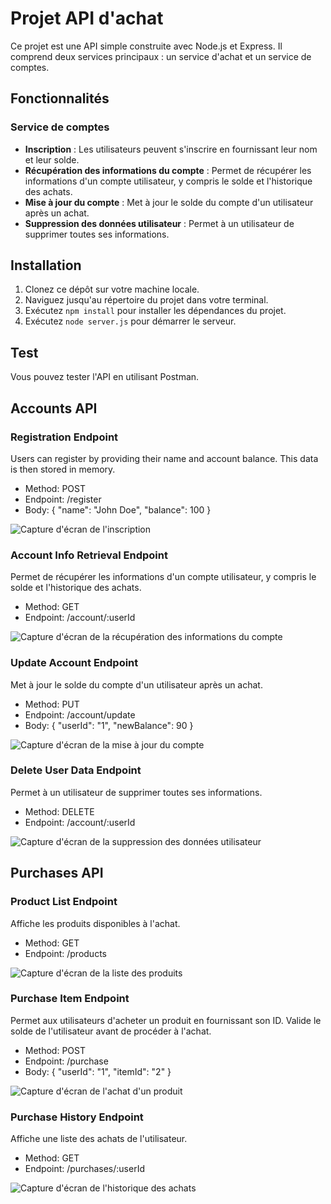 # Projet API d'achat

Ce projet est une API simple construite avec Node.js et Express. Il comprend deux services principaux : un service d'achat et un service de comptes.

## Fonctionnalités

### Service de comptes

- **Inscription** : Les  utilisateurs peuvent s'inscrire en fournissant leur nom et leur solde.
- **Récupération des informations du compte** : Permet de récupérer les informations d'un compte utilisateur, y compris le solde et l'historique des achats.
- **Mise à jour du compte** : Met à jour le solde du compte d'un utilisateur après un achat.
- **Suppression des données utilisateur** : Permet à un utilisateur de supprimer toutes ses informations.

## Installation

1. Clonez ce dépôt sur votre machine locale.
2. Naviguez jusqu'au répertoire du projet dans votre terminal.
3. Exécutez `npm install` pour installer les dépendances du projet.
4. Exécutez `node server.js` pour démarrer le serveur.

## Test

Vous pouvez tester l'API en utilisant  Postman.

## Accounts API

### Registration Endpoint

Users can register by providing their name and account balance. This data is then stored in memory.

- Method: POST
- Endpoint: /register
- Body: { "name": "John Doe", "balance": 100 }

![Capture d'écran de l'inscription](images/register.png)



### Account Info Retrieval Endpoint

Permet de récupérer les informations d'un compte utilisateur, y compris le solde et l'historique des achats.

- Method: GET
- Endpoint: /account/:userId

![Capture d'écran de la récupération des informations du compte](images/account_info.png)


### Update Account Endpoint

Met à jour le solde du compte d'un utilisateur après un achat.

- Method: PUT
- Endpoint: /account/update
- Body: { "userId": "1", "newBalance": 90 }

![Capture d'écran de la mise à jour du compte](images/account_update.png)



### Delete User Data Endpoint

Permet à un utilisateur de supprimer toutes ses informations.

- Method: DELETE
- Endpoint: /account/:userId

![Capture d'écran de la suppression des données utilisateur](images/delete_user.png)


## Purchases API

### Product List Endpoint

Affiche les produits disponibles à l'achat.

- Method: GET
- Endpoint: /products

![Capture d'écran de la liste des produits](images/products.png)



### Purchase Item Endpoint

Permet aux utilisateurs d'acheter un produit en fournissant son ID. Valide le solde de l'utilisateur avant de procéder à l'achat.

- Method: POST
- Endpoint: /purchase
- Body: { "userId": "1", "itemId": "2" }

![Capture d'écran de l'achat d'un produit](images/purchase.png)


### Purchase History Endpoint

Affiche une liste des achats de l'utilisateur.

- Method: GET
- Endpoint: /purchases/:userId

![Capture d'écran de l'historique des achats](images/purchase_history.png)

